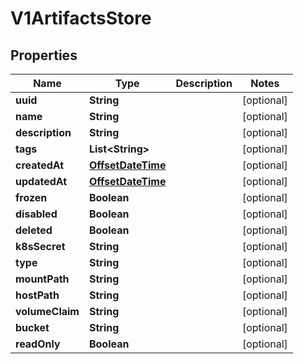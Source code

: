 
# V1ArtifactsStore

## Properties
Name | Type | Description | Notes
------------ | ------------- | ------------- | -------------
**uuid** | **String** |  |  [optional]
**name** | **String** |  |  [optional]
**description** | **String** |  |  [optional]
**tags** | **List&lt;String&gt;** |  |  [optional]
**createdAt** | [**OffsetDateTime**](OffsetDateTime.md) |  |  [optional]
**updatedAt** | [**OffsetDateTime**](OffsetDateTime.md) |  |  [optional]
**frozen** | **Boolean** |  |  [optional]
**disabled** | **Boolean** |  |  [optional]
**deleted** | **Boolean** |  |  [optional]
**k8sSecret** | **String** |  |  [optional]
**type** | **String** |  |  [optional]
**mountPath** | **String** |  |  [optional]
**hostPath** | **String** |  |  [optional]
**volumeClaim** | **String** |  |  [optional]
**bucket** | **String** |  |  [optional]
**readOnly** | **Boolean** |  |  [optional]



